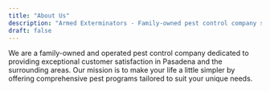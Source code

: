 ```yaml
---
title: "About Us"
description: "Armed Exterminators - Family-owned pest control company serving Pasadena and surrounding areas with pride and professionalism."
draft: false
---
```


We are a family-owned and operated pest control company dedicated to providing exceptional customer satisfaction in Pasadena and the surrounding areas. Our mission is to make your life a little simpler by offering comprehensive pest programs tailored to suit your unique needs.
